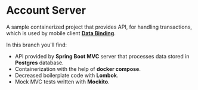 # Account Server

A sample containerized project that provides API, for handling transactions, which is used by
mobile client **[Data Binding](https://github.com/cyrusrose/account_app.git)**.

In this branch you'll find:
* API provided by **Spring Boot MVC** server that processes data stored in **Postgres** database. 
* Containerization with the help of **docker compose**. 
* Decreased boilerplate code with **Lombok**.
* Mock MVC tests written with **Mockito**.